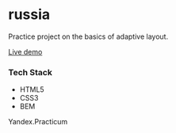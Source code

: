 # russia

Practice project on the basics of adaptive layout. 

[Live demo](https://ninanazarova.github.io/russia/)

### Tech Stack

- HTML5
- CSS3
- BEM

Yandex.Practicum
